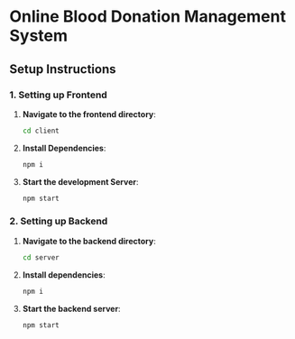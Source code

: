 # Online Blood Donation Management System

## Setup Instructions

### 1. Setting up Frontend

1. **Navigate to the frontend directory**:
    ```bash
    cd client
    ```
2. **Install Dependencies**:
    ```bash
    npm i
    ```
3. **Start the development Server**:
    ```bash
    npm start
    ```
### 2. Setting up Backend

1. **Navigate to the backend directory**:
    ```bash
    cd server
    ```
2. **Install dependencies**:
    ```bash
    npm i
    ```
3. **Start the backend server**:
    ```bash
    npm start
    ```